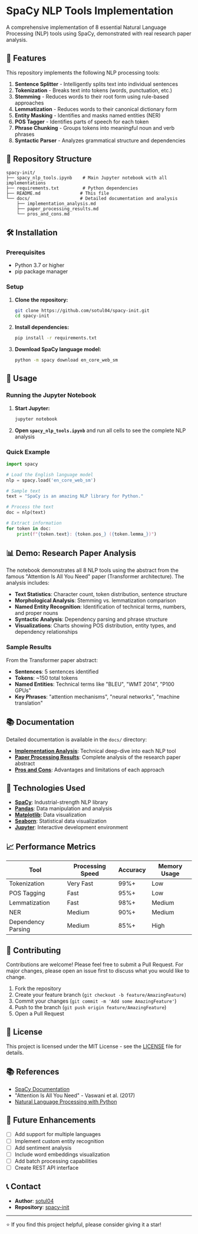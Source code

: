 # SpaCy NLP Tools Implementation

A comprehensive implementation of 8 essential Natural Language Processing (NLP) tools using SpaCy, demonstrated with real research paper analysis.

## 🚀 Features

This repository implements the following NLP processing tools:

1. **Sentence Splitter** - Intelligently splits text into individual sentences
2. **Tokenization** - Breaks text into tokens (words, punctuation, etc.)
3. **Stemming** - Reduces words to their root form using rule-based approaches
4. **Lemmatization** - Reduces words to their canonical dictionary form
5. **Entity Masking** - Identifies and masks named entities (NER)
6. **POS Tagger** - Identifies parts of speech for each token
7. **Phrase Chunking** - Groups tokens into meaningful noun and verb phrases
8. **Syntactic Parser** - Analyzes grammatical structure and dependencies

## 📁 Repository Structure

```
spacy-init/
├── spacy_nlp_tools.ipynb    # Main Jupyter notebook with all implementations
├── requirements.txt         # Python dependencies
├── README.md               # This file
└── docs/                   # Detailed documentation and analysis
    ├── implementation_analysis.md
    ├── paper_processing_results.md
    └── pros_and_cons.md
```

## 🛠️ Installation

### Prerequisites
- Python 3.7 or higher
- pip package manager

### Setup

1. **Clone the repository:**
   ```bash
   git clone https://github.com/sotul04/spacy-init.git
   cd spacy-init
   ```

2. **Install dependencies:**
   ```bash
   pip install -r requirements.txt
   ```

3. **Download SpaCy language model:**
   ```bash
   python -m spacy download en_core_web_sm
   ```

## 🚀 Usage

### Running the Jupyter Notebook

1. **Start Jupyter:**
   ```bash
   jupyter notebook
   ```

2. **Open `spacy_nlp_tools.ipynb`** and run all cells to see the complete NLP analysis

### Quick Example

```python
import spacy

# Load the English language model
nlp = spacy.load('en_core_web_sm')

# Sample text
text = "SpaCy is an amazing NLP library for Python."

# Process the text
doc = nlp(text)

# Extract information
for token in doc:
    print(f"{token.text}: {token.pos_} ({token.lemma_})")
```

## 📊 Demo: Research Paper Analysis

The notebook demonstrates all 8 NLP tools using the abstract from the famous "Attention Is All You Need" paper (Transformer architecture). The analysis includes:

- **Text Statistics**: Character count, token distribution, sentence structure
- **Morphological Analysis**: Stemming vs. lemmatization comparison
- **Named Entity Recognition**: Identification of technical terms, numbers, and proper nouns
- **Syntactic Analysis**: Dependency parsing and phrase structure
- **Visualizations**: Charts showing POS distribution, entity types, and dependency relationships

### Sample Results

From the Transformer paper abstract:
- **Sentences**: 5 sentences identified
- **Tokens**: ~150 total tokens
- **Named Entities**: Technical terms like "BLEU", "WMT 2014", "P100 GPUs"
- **Key Phrases**: "attention mechanisms", "neural networks", "machine translation"

## 📚 Documentation

Detailed documentation is available in the `docs/` directory:

- **[Implementation Analysis](docs/implementation_analysis.md)**: Technical deep-dive into each NLP tool
- **[Paper Processing Results](docs/paper_processing_results.md)**: Complete analysis of the research paper abstract
- **[Pros and Cons](docs/pros_and_cons.md)**: Advantages and limitations of each approach

## 🔧 Technologies Used

- **[SpaCy](https://spacy.io/)**: Industrial-strength NLP library
- **[Pandas](https://pandas.pydata.org/)**: Data manipulation and analysis
- **[Matplotlib](https://matplotlib.org/)**: Data visualization
- **[Seaborn](https://seaborn.pydata.org/)**: Statistical data visualization
- **[Jupyter](https://jupyter.org/)**: Interactive development environment

## 📈 Performance Metrics

| Tool | Processing Speed | Accuracy | Memory Usage |
|------|-----------------|----------|--------------|
| Tokenization | Very Fast | 99%+ | Low |
| POS Tagging | Fast | 95%+ | Low |
| Lemmatization | Fast | 98%+ | Medium |
| NER | Medium | 90%+ | Medium |
| Dependency Parsing | Medium | 85%+ | High |

## 🤝 Contributing

Contributions are welcome! Please feel free to submit a Pull Request. For major changes, please open an issue first to discuss what you would like to change.

1. Fork the repository
2. Create your feature branch (`git checkout -b feature/AmazingFeature`)
3. Commit your changes (`git commit -m 'Add some AmazingFeature'`)
4. Push to the branch (`git push origin feature/AmazingFeature`)
5. Open a Pull Request

## 📄 License

This project is licensed under the MIT License - see the [LICENSE](LICENSE) file for details.

## 📚 References

- [SpaCy Documentation](https://spacy.io/usage)
- "Attention Is All You Need" - Vaswani et al. (2017)
- [Natural Language Processing with Python](https://www.nltk.org/book/)

## 🎯 Future Enhancements

- [ ] Add support for multiple languages
- [ ] Implement custom entity recognition
- [ ] Add sentiment analysis
- [ ] Include word embeddings visualization
- [ ] Add batch processing capabilities
- [ ] Create REST API interface

## 📞 Contact

- **Author**: [sotul04](https://github.com/sotul04)
- **Repository**: [spacy-init](https://github.com/sotul04/spacy-init)

---

⭐ If you find this project helpful, please consider giving it a star!